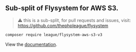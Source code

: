 ## Sub-split of Flysystem for AWS S3.

> ⚠️ this is a sub-split, for pull requests and issues, visit: https://github.com/thephpleague/flysystem

```bash
composer require league/flysystem-aws-s3-v3
```

View the [documentation](https://flysystem.thephpleague.com/v2/docs/adapter/aws-s3-v3/).
